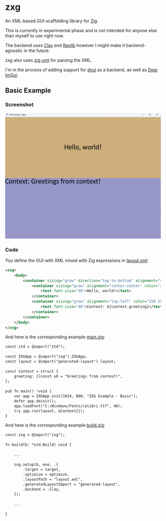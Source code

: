 # zxg

An XML-based GUI scaffolding library for [Zig](https://ziglang.org/).

This is currently in experimental phase and is not intended for anyone else than myself to use right now.

The backend uses [Clay](https://github.com/nicbarker/clay) and [Raylib](https://github.com/raysan5/raylib) however I might make it backend-agnostic in the future.

zxg also uses [zig-xml](https://github.com/nektro/zig-xml) for parsing the XML.

I'm in the process of adding support for [dvui](https://github.com/david-vanderson/dvui/tree/v0.2.0) as a backend, as well as [Dear ImGui](https://github.com/ocornut/imgui).

## Basic Example

### Screenshot

![Basic Example](https://github.com/lumorsunil/zxg/blob/main/docs/images/zxg-example-basic.png)

### Code

You define the GUI with XML mixed with Zig expressions in [layout.xml](https://github.com/lumorsunil/zxg/blob/main/examples/zxg-example-basic/layout.xml):

```xml
<zxg>
    <body>
        <container sizing="grow" direction="top-to-bottom" alignment="center-center">
            <container sizing="grow" alignment="center-center" color="205 175 125 255">
                <text font-size="48">Hello, world!</text>
            </container>
            <container sizing="grow" alignment="top-left" color="150 150 200 255">
                <text font-size="48">Context: ${context.greeting}</text>
            </container>
        </container>
    </body>
</zxg>
```

And here is the corresponding example [main.zig](https://github.com/lumorsunil/zxg/blob/main/examples/zxg-example-basic/src/main.zig):

```zig
const std = @import("std");

const ZXGApp = @import("zxg").ZXGApp;
const layout = @import("generated-layout").layout;

const Context = struct {
    greeting: []const u8 = "Greetings from context!",
};

pub fn main() !void {
    var app = ZXGApp.init(1024, 800, "ZXG Example - Basic");
    defer app.deinit();
    app.loadFont("C:/Windows/Fonts/calibri.ttf", 48);
    try app.run(layout, &Context{});
}

```

And here is the corresponding example [build.zig](https://github.com/lumorsunil/zxg/blob/main/examples/zxg-example-basic/build.zig):

```zig
const zxg = @import("zxg");

fn build(b: *std.Build) void {

    ...

    zxg.setup(b, exe, .{
        .target = target,
        .optimize = optimize,
        .layoutPath = "layout.xml",
        .generatedLayoutImport = "generated-layout",
        .backend = .Clay,
    });

    ...

}
```
